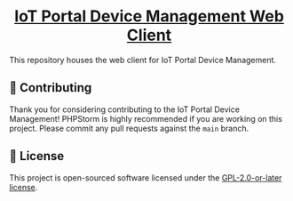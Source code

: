<h1 align="center">
  <a href="https://github.com/iot-portal-device-management/web">
    IoT Portal Device Management Web Client
  </a>
</h1>

This repository houses the web client for IoT Portal Device Management.

## 👏 Contributing

Thank you for considering contributing to the IoT Portal Device Management! PHPStorm is highly recommended if you are
working on this project. Please commit any pull requests against the `main` branch.

## 📄 License

This project is open-sourced software licensed under the
[GPL-2.0-or-later license](https://spdx.org/licenses/GPL-2.0-or-later.html).
